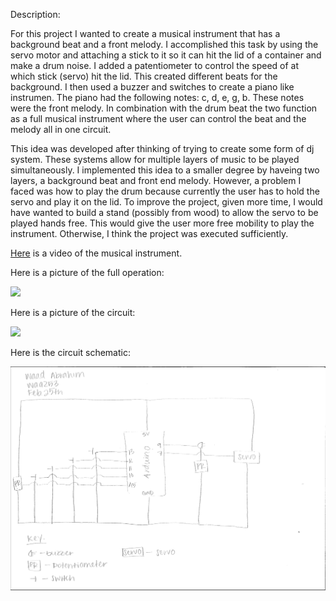 Description:

For this project I wanted to create a musical instrument that has a background beat and a front melody. I accomplished this task by using the servo motor and attaching a stick to it so it can hit the lid of a container and make a drum noise. I added a patentiometer to control the speed of at which stick (servo) hit the lid. This created different beats for the background. I then used a buzzer and switches to create a piano like instrumen. The piano had the following notes: c, d, e, g, b. These notes were the front melody. In combination with the drum beat the two function as a full musical instrument where the user can control the beat and the melody all in one circuit. 

This idea was developed after thinking of trying to create some form of dj system. These systems allow for multiple layers of music to be played simultaneously. I implemented this idea to a smaller degree by haveing two layers, a background beat and front end melody. However, a problem I faced was how to play the drum because currently the user has to hold the servo and play it on the lid. To improve the project, given more time, I would have wanted to build a stand (possibly from wood) to allow the servo to be played hands free. This would give the user more free mobility to play the instrument. Otherwise, I think the project was executed sufficiently. 


[Here](https://www.youtube.com/watch?v=NDApYxl4AfY) is a video of the musical instrument. 

Here is a picture of the full operation:

![](fullOperation.png)

Here is a picture of the circuit:

![](circuit.png)

Here is the circuit schematic:

![](circuitSchematic.png)
